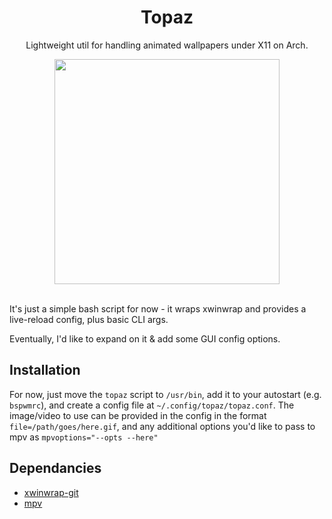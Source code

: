 <div align="center">
  <h1>Topaz</h1>
  <p>Lightweight util for handling animated wallpapers under X11 on Arch.</p>
  <img src="https://user-images.githubusercontent.com/34040324/190539508-9507ac4d-14cd-416b-81c5-f8d3e40db433.gif" height="360px" /><br /><br />
</div>

It's just a simple bash script for now - it wraps xwinwrap and provides a live-reload config, plus basic CLI args.

Eventually, I'd like to expand on it & add some GUI config options.

## Installation
For now, just move the `topaz` script to `/usr/bin`, add it to your autostart (e.g. `bspwmrc`), and create a config file at `~/.config/topaz/topaz.conf`. The image/video to use can be provided in the config in the format `file=/path/goes/here.gif`, and any additional options you'd like to pass to mpv as `mpvoptions="--opts --here"`

## Dependancies
- [xwinwrap-git](https://aur.archlinux.org/packages/xwinwrap-git)
- [mpv](https://archlinux.org/packages/community/x86_64/mpv/)

